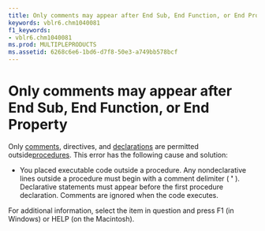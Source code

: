 ```yaml
---
title: Only comments may appear after End Sub, End Function, or End Property
keywords: vblr6.chm1040081
f1_keywords:
- vblr6.chm1040081
ms.prod: MULTIPLEPRODUCTS
ms.assetid: 6268c6e6-1bd6-d7f8-50e3-a749bb578bcf
---
```



# Only comments may appear after End Sub, End Function, or End Property

Only [comments](vbe-glossary.md), directives, and [declarations](vbe-glossary.md) are permitted outside[procedures](vbe-glossary.md). This error has the following cause and solution:



- You placed executable code outside a procedure. Any nondeclarative lines outside a procedure must begin with a comment delimiter ( **'** ). Declarative statements must appear before the first procedure declaration. Comments are ignored when the code executes.
    

For additional information, select the item in question and press F1 (in Windows) or HELP (on the Macintosh).

